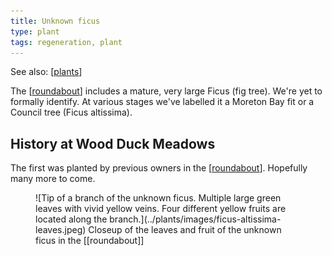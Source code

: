 ```yaml
---
title: Unknown ficus
type: plant
tags: regeneration, plant
---
```


See also: [[plants]]

The [[roundabout]] includes a mature, very large Ficus (fig tree). We're yet to formally identify. At various stages we've labelled it a Moreton Bay fit or a Council tree (Ficus altissima).

## History at Wood Duck Meadows

The first was planted by previous owners in the [[roundabout]]. Hopefully many more to come.

<figure markdown>
![Tip of a branch of the unknown ficus. Multiple large green leaves with vivid yellow veins. Four different yellow fruits are located along the branch.](../plants/images/ficus-altissima-leaves.jpeg)
<caption>Closeup of the leaves and fruit of the unknown ficus in the [[roundabout]]</caption>
</figure>

[//begin]: # "Autogenerated link references for markdown compatibility"
[plants]: ../plants/plants "Plants"
[roundabout]: ../roundabout "Roundabout"
[//end]: # "Autogenerated link references"